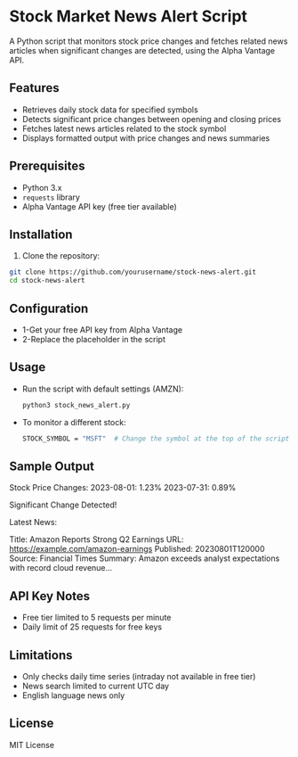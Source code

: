 # Stock Market News Alert Script

A Python script that monitors stock price changes and fetches related news articles when significant changes are detected, using the Alpha Vantage API.

## Features

- Retrieves daily stock data for specified symbols
- Detects significant price changes between opening and closing prices
- Fetches latest news articles related to the stock symbol
- Displays formatted output with price changes and news summaries

## Prerequisites

- Python 3.x
- `requests` library
- Alpha Vantage API key (free tier available)

## Installation

1. Clone the repository:
```bash
git clone https://github.com/yourusername/stock-news-alert.git
cd stock-news-alert
```

## Configuration
- 1-Get your free API key from Alpha Vantage
- 2-Replace the placeholder in the script

## Usage
- Run the script with default settings (AMZN):  
  ```bash
  python3 stock_news_alert.py
  ```
- To monitor a different stock:
  ``` bash
  STOCK_SYMBOL = "MSFT"  # Change the symbol at the top of the script

## Sample Output
Stock Price Changes:
2023-08-01: 1.23%
2023-07-31: 0.89%

Significant Change Detected!

Latest News:

Title: Amazon Reports Strong Q2 Earnings
URL: https://example.com/amazon-earnings
Published: 20230801T120000
Source: Financial Times
Summary: Amazon exceeds analyst expectations with record cloud revenue...

## API Key Notes
- Free tier limited to 5 requests per minute
- Daily limit of 25 requests for free keys

## Limitations
- Only checks daily time series (intraday not available in free tier)
- News search limited to current UTC day
- English language news only

## License
MIT License
